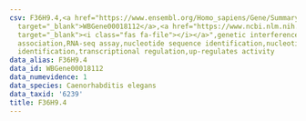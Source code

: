 ```yaml
---
csv: F36H9.4,<a href="https://www.ensembl.org/Homo_sapiens/Gene/Summary?db=core;g=WBGene00018112"
  target="_blank">WBGene00018112</a>,<a href="https://www.ncbi.nlm.nih.gov/pubmed/27496166"
  target="_blank"><i class="fas fa-file"></i></a>",genetic interference,functional
  association,RNA-seq assay,nucleotide sequence identification,nucleotide sequence
  identification,transcriptional regulation,up-regulates activity
data_alias: F36H9.4
data_id: WBGene00018112
data_numevidence: 1
data_species: Caenorhabditis elegans
data_taxid: '6239'
title: F36H9.4
---
```

